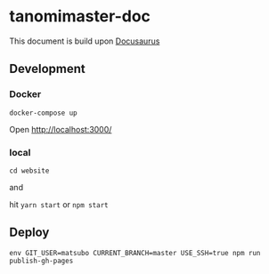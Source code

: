 # tanomimaster-doc

This document is build upon [Docusaurus](https://docusaurus.io/)


## Development

### Docker

```
docker-compose up 
```

Open [http://localhost:3000/](http://localhost:3000/)


### local
```
cd website
```

and

hit `yarn start` or `npm start`

## Deploy

```
env GIT_USER=matsubo CURRENT_BRANCH=master USE_SSH=true npm run publish-gh-pages
```

